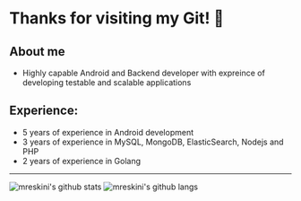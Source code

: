 # Thanks for visiting my Git! 👋

## About me
* Highly capable Android and Backend developer with expreince of developing testable and scalable applications

## Experience:
+ 5 years of experience in Android development
+ 3 years of experience in MySQL, MongoDB, ElasticSearch, Nodejs and PHP
+ 2 years of experience in Golang

-------------------------------------------------------------------------------------------------------

![mreskini's github stats](https://github-readme-stats.vercel.app/api?username=ahmadrezazarei&count_private=true&show_icons=true&custom_title=GitHub%20Stats&theme=radical&hide_border=true)
![mreskini's github langs](https://github-readme-stats.vercel.app/api/top-langs/?username=ahmadrezazarei&layout=compact&hide_border=true&title_color=0366d6&count_private=true&include_all_commits=true&theme=radical)
